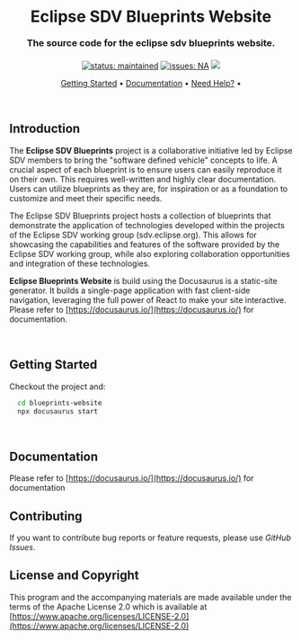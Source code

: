 <!-- banner: can be a image or a large font-->
<h1 align="center" style="font-weight: bold; margin-top: 20px; margin-bottom: 20px;">Eclipse SDV Blueprints Website</h1>

<!-- blurb: shortest possible summary (one line max) -->
<h3 align="center" style="font-weight: bold; margin-top: 20px; margin-bottom: 20px;">The source code for the eclipse sdv blueprints website.</h3>


<!-- badges: meaningful meta information (one line max), do NOT include anything immediately visible -->
<p align="center">
	<a href="#status"><img src="https://img.shields.io/badge/status-maintained-green.svg" alt="status: maintained"></a>
	<a href="https://github.com/eclipse-sdv-blueprints/fleet-management/issues"><img src="https://img.shields.io/github/issues/eclipse-sdv-blueprints/fleet-management.svg" alt="issues: NA"></a>
    <a href="#license-and-copyright"><img src="https://img.shields.io/github/license/eclipse-sdv-blueprints/fleet-management.svg"></a>
</p>

<!-- quick links: local links (one line max) -->
<!-- Link to the (most important) h2 chapters, but do NOT link to anything visible without scrolling -->
<p align="center">
  <a href="#getting-started">Getting Started</a> •
  <a href="#documentation">Documentation</a> •
  <a href="#support">Need Help?</a> •
</p>

<!-- separate h2 chapters with white space: <br> -->
<br>

## Introduction
The **Eclipse SDV Blueprints** project is a collaborative initiative led by Eclipse SDV members to bring the "software defined vehicle" concepts to life. A crucial aspect of each blueprint is to ensure users can easily reproduce it on their own. This requires well-written and highly clear documentation. Users can utilize blueprints as they are, for inspiration or as a foundation to customize and meet their specific needs.

The Eclipse SDV Blueprints project hosts a collection of blueprints that demonstrate the application of technologies developed within the projects of the Eclipse SDV working group (sdv.eclipse.org). This allows for showcasing the capabilities and features of the software provided by the Eclipse SDV working group, while also exploring collaboration opportunities and integration of these technologies.



**Eclipse Blueprints Website** is build using the Docusaurus is a static-site generator. It builds a single-page application with fast client-side navigation, leveraging the full power of React to make your site interactive. Please refer to [https://docusaurus.io/](https://docusaurus.io/) for documentation.

<br>

## Getting Started
Checkout the project and:
```sh
  cd blueprints-website
  npx docusaurus start
```
<br>

## Documentation

Please refer to [https://docusaurus.io/](https://docusaurus.io/) for documentation
<br>

## Contributing

If you want to contribute bug reports or feature requests, please use *GitHub Issues*.
<br>

## License and Copyright

This program and the accompanying materials are made available under the terms of the Apache License 2.0 which is available at
[https://www.apache.org/licenses/LICENSE-2.0](https://www.apache.org/licenses/LICENSE-2.0)
